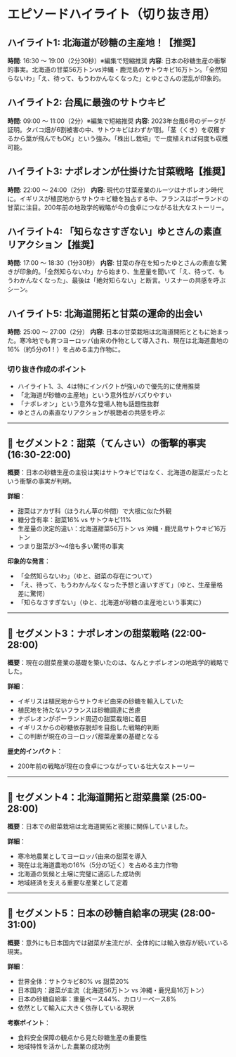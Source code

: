 # エピソードハイライト（切り抜き用）

## ハイライト1: 北海道が砂糖の主産地！【推奨】
**時間**: 16:30 ～ 19:00（2分30秒）※編集で短縮推奨
**内容**: 日本の砂糖生産の衝撃的事実。北海道の甘菜56万トンvs沖縄・鹿児島のサトウキビ16万トン。「全然知らないわ」「え、待って、もうわかんなくなった」とゆとさんの混乱が印象的。

## ハイライト2: 台風に最強のサトウキビ
**時間**: 09:00 ～ 11:00（2分）※編集で短縮推奨
**内容**: 2023年台風6号のデータが証明。タバコ畑が6割被害の中、サトウキビはわずか1割。「茎（くき）を収穫するから葉が飛んでもOK」という強み。「株出し栽培」で一度植えれば何度も収穫可能。

## ハイライト3: ナポレオンが仕掛けた甘菜戦略【推奨】
**時間**: 22:00 ～ 24:00（2分）
**内容**: 現代の甘菜産業のルーツはナポレオン時代に。イギリスが植民地からサトウキビ糖を独占する中、フランスはポーランドの甘菜に注目。200年前の地政学的戦略が今の食卓につながる壮大なストーリー。

## ハイライト4: 「知らなさすぎない」ゆとさんの素直リアクション【推奨】
**時間**: 17:00 ～ 18:30（1分30秒）
**内容**: 甘菜の存在を知ったゆとさんの素直な驚きが印象的。「全然知らないわ」から始まり、生産量を聞いて「え、待って、もうわかんなくなった」、最後は「絶対知らない」と断言。リスナーの共感を呼ぶシーン。

## ハイライト5: 北海道開拓と甘菜の運命的出会い
**時間**: 25:00 ～ 27:00（2分）
**内容**: 日本の甘菜栽培は北海道開拓とともに始まった。寒冷地でも育つヨーロッパ由来の作物として導入され、現在は北海道農地の16%（約5分の1！）を占める主力作物に。

### 切り抜き作成のポイント
- ハイライト1、3、4は特にインパクトが強いので優先的に使用推奨
- 「北海道が砂糖の主産地」という意外性がバズりやすい
- 「ナポレオン」という意外な登場人物も話題性抜群
- ゆとさんの素直なリアクションが視聴者の共感を呼ぶ

---

## 🌟 セグメント2：甜菜（てんさい）の衝撃的事実 (16:30-22:00)

**概要**：日本の砂糖生産の主役は実はサトウキビではなく、北海道の甜菜だったという衝撃の事実が判明。

**詳細**：
- 甜菜はアカザ科（ほうれん草の仲間）で大根に似た外観
- 糖分含有率：甜菜16% vs サトウキビ11%
- 生産量の決定的違い：北海道甜菜56万トン vs 沖縄・鹿児島サトウキビ16万トン
- つまり甜菜が3〜4倍も多い驚愕の事実

**印象的な発言**：
- 「全然知らないわ」（ゆと、甜菜の存在について）
- 「え、待って、もうわかんなくなった予想と違いすぎて」（ゆと、生産量格差に驚愕）
- 「知らなさすぎない」（ゆと、北海道が砂糖の主産地という事実に）

---

## 🌟 セグメント3：ナポレオンの甜菜戦略 (22:00-28:00)

**概要**：現在の甜菜産業の基礎を築いたのは、なんとナポレオンの地政学的戦略でした。

**詳細**：
- イギリスは植民地からサトウキビ由来の砂糖を輸入していた
- 植民地を持たないフランスは砂糖調達に苦慮
- ナポレオンがポーランド周辺の甜菜栽培に着目
- イギリスからの砂糖依存脱却を目指した戦略的判断
- この判断が現在のヨーロッパ甜菜産業の基礎となる

**歴史的インパクト**：
- 200年前の戦略が現在の食卓につながっている壮大なストーリー

---

## 🌟 セグメント4：北海道開拓と甜菜農業 (25:00-28:00)

**概要**：日本での甜菜栽培は北海道開拓と密接に関係していました。

**詳細**：
- 寒冷地農業としてヨーロッパ由来の甜菜を導入
- 現在は北海道農地の16%（5分の1近く）を占める主力作物
- 北海道の気候と土壌に完璧に適応した成功例
- 地域経済を支える重要な産業として定着

---

## 🌟 セグメント5：日本の砂糖自給率の現実 (28:00-31:00)

**概要**：意外にも日本国内では甜菜が主流だが、全体的には輸入依存が続いている現実。

**詳細**：
- 世界全体：サトウキビ80% vs 甜菜20%
- 日本国内：甜菜が主流（北海道56万トン vs 沖縄・鹿児島16万トン）
- 日本の砂糖自給率：重量ベース44%、カロリーベース8%
- 依然として輸入に大きく依存している現状

**考察ポイント**：
- 食料安全保障の観点から見た砂糖生産の重要性
- 地域特性を活かした農業の成功例